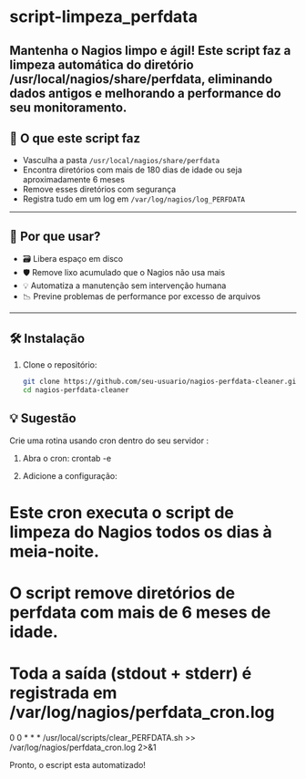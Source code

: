# script-limpeza_perfdata
Mantenha o Nagios limpo e ágil! Este script faz a limpeza automática do diretório  /usr/local/nagios/share/perfdata, eliminando dados antigos e melhorando a performance do seu monitoramento.
---

## 🚀 O que este script faz

- Vasculha a pasta `/usr/local/nagios/share/perfdata`
- Encontra diretórios com mais de 180 dias de idade ou seja aproximadamente 6 meses
- Remove esses diretórios com segurança
- Registra tudo em um log em `/var/log/nagios/log_PERFDATA`

---

## 🧠 Por que usar?

- 🗃️ Libera espaço em disco
- 🛡️ Remove lixo acumulado que o Nagios não usa mais
- 💡 Automatiza a manutenção sem intervenção humana
- 📉 Previne problemas de performance por excesso de arquivos

---

## 🛠️ Instalação

1. Clone o repositório:

   ```bash
   git clone https://github.com/seu-usuario/nagios-perfdata-cleaner.git
   cd nagios-perfdata-cleaner

## 💡 Sugestão

   Crie uma rotina usando cron dentro do seu servidor :
   
1. Abra o cron:
  crontab -e

2. Adicione a configuração:
  # Este cron executa o script de limpeza do Nagios todos os dias à meia-noite.
  # O script remove diretórios de perfdata com mais de 6 meses de idade.
  # Toda a saída (stdout + stderr) é registrada em /var/log/nagios/perfdata_cron.log
   0 0 * * * /usr/local/scripts/clear_PERFDATA.sh >> /var/log/nagios/perfdata_cron.log 2>&1

Pronto, o escript esta automatizado!
   
